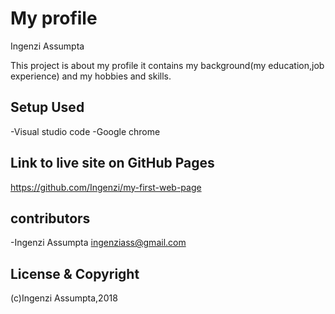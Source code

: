 # My profile

Ingenzi Assumpta

This project is about my profile it contains my background(my education,job experience) and my hobbies and skills.


## Setup Used
-Visual studio code
-Google chrome

## Link to live site on GitHub Pages

https://github.com/Ingenzi/my-first-web-page

## contributors
-Ingenzi Assumpta <ingenziass@gmail.com>


## License & Copyright
(c)Ingenzi Assumpta,2018
